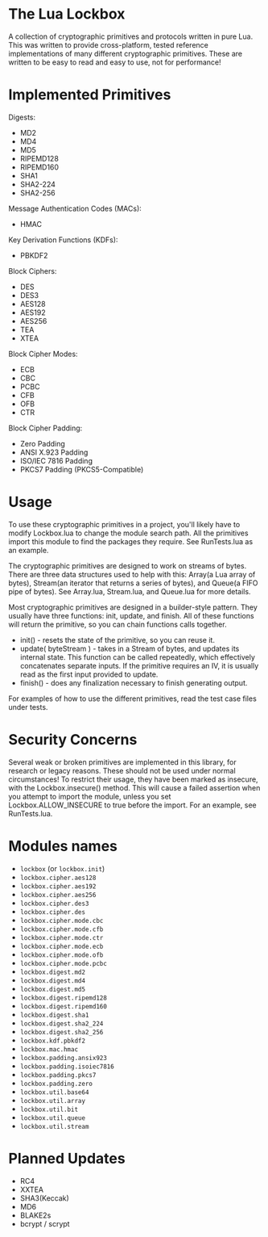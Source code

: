 # The Lua Lockbox
A collection of cryptographic primitives and protocols written in pure Lua.  This was written to provide cross-platform, tested reference implementations of many different cryptographic primitives.  These are written to be easy to read and easy to use, not for performance!

# Implemented Primitives

Digests:
* MD2
* MD4
* MD5
* RIPEMD128
* RIPEMD160
* SHA1
* SHA2-224
* SHA2-256

Message Authentication Codes (MACs):
* HMAC

Key Derivation Functions (KDFs):
* PBKDF2

Block Ciphers:
* DES
* DES3
* AES128
* AES192
* AES256
* TEA
* XTEA

Block Cipher Modes:
* ECB
* CBC
* PCBC
* CFB
* OFB
* CTR

Block Cipher Padding:
* Zero Padding
* ANSI X.923 Padding
* ISO/IEC 7816 Padding
* PKCS7 Padding (PKCS5-Compatible)

# Usage
To use these cryptographic primitives in a project, you'll likely have to modify Lockbox.lua to change the module search path.  All the primitives import this module to find the packages they require.  See RunTests.lua as an example.

The cryptographic primitives are designed to work on streams of bytes.  There are three data structures used to help with this:  Array(a Lua array of bytes), Stream(an iterator that returns a series of bytes), and Queue(a FIFO pipe of bytes).  See Array.lua, Stream.lua, and Queue.lua for more details. 

Most cryptographic primitives are designed in a builder-style pattern.  They usually have three functions: init, update, and finish.  All of these functions will return the primitive, so you can chain functions calls together.

* init() - resets the state of the primitive, so you can reuse it.
* update( byteStream ) - takes in a Stream of bytes, and updates its internal state.  This function can be called repeatedly, which effectively concatenates separate inputs.  If the primitive requires an IV, it is usually read as the first input provided to update.
* finish() - does any finalization necessary to finish generating output.

For examples of how to use the different primitives, read the test case files under tests.

# Security Concerns
Several weak or broken primitives are implemented in this library, for research or legacy reasons.  These should not be used under normal circumstances!  To restrict their usage, they have been marked as insecure, with the Lockbox.insecure() method.  This will cause a failed assertion when you attempt to import the module, unless you set Lockbox.ALLOW_INSECURE to true before the import.  For an example, see RunTests.lua.

# Modules names

 * `lockbox` (or `lockbox.init`)
 * `lockbox.cipher.aes128`
 * `lockbox.cipher.aes192`
 * `lockbox.cipher.aes256`
 * `lockbox.cipher.des3`
 * `lockbox.cipher.des`
 * `lockbox.cipher.mode.cbc`
 * `lockbox.cipher.mode.cfb`
 * `lockbox.cipher.mode.ctr`
 * `lockbox.cipher.mode.ecb`
 * `lockbox.cipher.mode.ofb`
 * `lockbox.cipher.mode.pcbc`
 * `lockbox.digest.md2`
 * `lockbox.digest.md4`
 * `lockbox.digest.md5`
 * `lockbox.digest.ripemd128`
 * `lockbox.digest.ripemd160`
 * `lockbox.digest.sha1`
 * `lockbox.digest.sha2_224`
 * `lockbox.digest.sha2_256`
 * `lockbox.kdf.pbkdf2`
 * `lockbox.mac.hmac`
 * `lockbox.padding.ansix923`
 * `lockbox.padding.isoiec7816`
 * `lockbox.padding.pkcs7`
 * `lockbox.padding.zero`
 * `lockbox.util.base64`
 * `lockbox.util.array`
 * `lockbox.util.bit`
 * `lockbox.util.queue`
 * `lockbox.util.stream`

# Planned Updates
* RC4
* XXTEA
* SHA3(Keccak)
* MD6
* BLAKE2s
* bcrypt / scrypt

